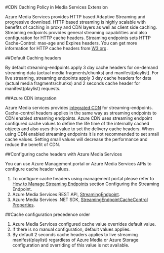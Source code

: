﻿<properties 
	pageTitle="CDN Caching Policy in Media Services Extension" 
	description="This topic gives an overview of a CDM caching policy in Media Services Extension." 
	services="cdn" 
	documentationCenter=".NET" 
	authors="juliako" 
	manager="dwrede" 
	editor=""/>

<tags 
	ms.service="cdn" 
	ms.workload="tbd" 
	ms.tgt_pltfrm="na" 
	ms.devlang="na" 
	ms.topic="article" 
	ms.date="06/03/2015" 
	ms.author="juliako"/>

#CDN Caching Policy in Media Services Extension

Azure Media Services provides HTTP based Adaptive Streaming and progressive download. HTTP based streaming is highly scalable with benefits of caching in proxy and CDN layers as well as client side caching. Streaming endpoints provides general streaming capabilities and also configuration for HTTP cache headers. Streaming endpoints sets HTTP Cache-Control: max-age and Expires headers. You can get more information for HTTP cache headers from [W3.org](http://www.w3.org/Protocols/rfc2616/rfc2616-sec13.html).

##Default Caching headers

By default streaming-endpoints apply 3 day cache headers for on-demand streaming data (actual media fragments/chunks) and manifest(playlist). For live streaming, streaming endpoints apply 3 day cache headers for data (actual media fragments/chunks) and 2 seconds cache header for manifest(playlist) requests. 

##Azure CDN integration

Azure Media services provides [integrated CDN](http://azure.microsoft.com/updates/azure-media-services-now-fully-integrated-with-azure-cdn/) for streaming-endpoints. Cache-control headers applies in the same way as streaming endpoints to CDN enabled streaming endpoints. Azure CDN uses streaming endpoint configured cache values to define the life time of the internally cached objects and also uses this value to set the delivery cache headers. When using CDN enabled streaming endpoints it is not recommended to set small cache values. Setting small values will decrease the performance and reduce the benefit of CDN. 

##Configuring cache headers with Azure Media Services

You can use Azure Management portal or Azure Media Services APIs to configure cache header values.

1. To configure cache headers using management portal please refer to [How to Manage Streaming Endpoints](../media-services-manage-origins.md) section Configuring the Streaming Endpoint.
2. Azure Media Services REST API, [StreamingEndpoint](https://msdn.microsoft.com/library/azure/dn783468.aspx#StreamingEndpointCacheControl).
3. Azure Media Services .NET SDK, [StreamingEndpointCacheControl Properties](http://go.microsoft.com/fwlink/?LinkId=615302).

##Cache configuration precedence order

1. Azure Media Services configured cache value overrides default value.
2. If there is no manual configuration, default values applies.
3. By default 2 seconds cache headers applies to live streaming manifest(playlist) regardless of Azure Media or Azure Storage configuration and overriding of this value is not available.
 